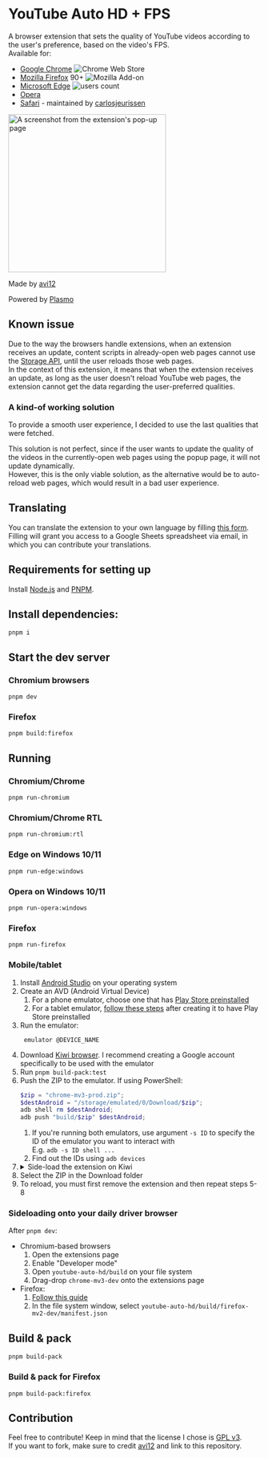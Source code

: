# YouTube Auto HD + FPS

A browser extension that sets the quality of YouTube videos according to the user's preference, based on the video's
FPS.  
Available for:

- [Google Chrome](https://chrome.google.com/webstore/detail/fcphghnknhkimeagdglkljinmpbagone) ![Chrome Web Store](https://img.shields.io/chrome-web-store/users/fcphghnknhkimeagdglkljinmpbagone?color=white&label=users&style=flat-square)
- [Mozilla Firefox](https://addons.mozilla.org/firefox/addon/youtube-auto-hd-fps)
  90+ ![Mozilla Add-on](https://img.shields.io/amo/users/youtube-auto-hd-fps?color=white&label=users&style=flat-square)
- [Microsoft Edge](https://microsoftedge.microsoft.com/addons/detail/ggnepcoiimddpmjaoejhdfppjbcnfaom) ![users count](https://img.shields.io/badge/dynamic/json?label=users&query=activeInstallCount&style=flat-square&color=white&url=https://microsoftedge.microsoft.com/addons/getproductdetailsbycrxid/ggnepcoiimddpmjaoejhdfppjbcnfaom)
- [Opera](https://addons.opera.com/en/extensions/details/youtube-auto-hd-fps)
- [Safari](https://apps.apple.com/us/app/id1546729687) - maintained
  by [carlosjeurissen](https://github.com/carlosjeurissen)

<img width="315" alt="A screenshot from the extension's pop-up page" src="https://user-images.githubusercontent.com/31113245/233851402-f97033d4-a111-40e0-8503-8692e07fe7f3.png">

Made by [avi12](https://avi12.com)

Powered by [Plasmo](https://github.com/plasmohq/plasmo)

## Known issue

Due to the way the browsers handle extensions, when an extension receives an update, content scripts in already-open web
pages cannot use the [Storage API](https://developer.mozilla.org/en-US/docs/Mozilla/Add-ons/WebExtensions/API/storage),
until the user reloads those web pages.  
In the context of this extension, it means that when the extension receives an update, as long as the user doesn't
reload YouTube web pages, the extension cannot get the data regarding the user-preferred qualities.

### A kind-of working solution

To provide a smooth user experience, I decided to use the last qualities that were fetched.

This solution is not perfect, since if the user wants to update the quality of the videos in the currently-open web
pages using the popup page, it will not update dynamically.  
However, this is the only viable solution, as the alternative would be to auto-reload web pages, which would result in a
bad user experience.

## Translating

You can translate the extension to your own language by
filling [this form](https://apps.jeurissen.co/auto-hd-fps-for-youtube/translate).  
Filling will grant you access to a Google Sheets spreadsheet via email, in which you can contribute your translations.

## Requirements for setting up

Install [Node.js](https://nodejs.org) and [PNPM](https://pnpm.io/installation).

## Install dependencies:

```shell script
pnpm i
```

## Start the dev server

### Chromium browsers

```shell script
pnpm dev
```

### Firefox

```shell script
pnpm build:firefox
```

## Running

### Chromium/Chrome

```shell script
pnpm run-chromium
```

### Chromium/Chrome RTL

```shell script
pnpm run-chromium:rtl
```

### Edge on Windows 10/11

```shell
pnpm run-edge:windows
```

### Opera on Windows 10/11

```shell
pnpm run-opera:windows
```

### Firefox

```shell
pnpm run-firefox
```

### Mobile/tablet

1. Install [Android Studio](https://developer.android.com/studio) on your operating system
2. Create an AVD (Android Virtual Device)
   1. For a phone emulator, choose one that
      has [Play Store preinstalled](https://user-images.githubusercontent.com/6422804/167658974-9ec9d13f-d297-4e8b-85d6-376809f34aab.png)
   2. For a tablet emulator, [follow these steps](https://aamnah.com/android/play_store_emulator_install_missing) after
      creating it to have Play Store
      preinstalled
3. Run the emulator:
   ```shell
    emulator @DEVICE_NAME
   ```
4. Download [Kiwi browser](https://play.google.com/store/apps/details?id=com.kiwibrowser.browser). I recommend creating
   a Google account specifically to be used with the emulator
5. Run `pnpm build-pack:test`
6. Push the ZIP to the emulator. If using PowerShell:
   ```powershell
   $zip = "chrome-mv3-prod.zip";
   $destAndroid = "/storage/emulated/0/Download/$zip";
   adb shell rm $destAndroid;
   adb push "build/$zip" $destAndroid;
   ```
   1. If you're running both emulators, use argument `-s ID` to specify the ID of the emulator you want to interact
      with  
      E.g. `adb -s ID shell ...`
   2. Find out the IDs using `adb devices`
7. <details>
   <summary>Side-load the extension on Kiwi</summary>
   <!--suppress HtmlDeprecatedAttribute -->
   <img align="top" src="https://user-images.githubusercontent.com/6422804/167670341-a0cae554-e922-40b3-b8ed-7bec1ebf17bc.png" alt="Choose zip from storage">
   </details>
8. Select the ZIP in the Download folder
9. To reload, you must first remove the extension and then repeat steps 5-8

### Sideloading onto your daily driver browser

After `pnpm dev`:

- Chromium-based browsers
  1. Open the extensions page
  2. Enable "Developer mode"
  3. Open `youtube-auto-hd/build` on your file system
  4. Drag-drop `chrome-mv3-dev` onto the extensions page
- Firefox:
  1. [Follow this guide](https://extensionworkshop.com/documentation/develop/temporary-installation-in-firefox/#:~:text=To%20install%20an%20extension%20temporarily)
  2. In the file system window, select `youtube-auto-hd/build/firefox-mv2-dev/manifest.json`

## Build & pack

```shell
pnpm build-pack
```

### Build & pack for Firefox

```shell
pnpm build-pack:firefox
```

## Contribution

Feel free to contribute! Keep in mind that the license I chose
is [GPL v3](https://github.com/avi12/youtube-auto-hd/blob/main/LICENSE).  
If you want to fork, make sure to credit [avi12](https://avi12.com) and link to this repository.
